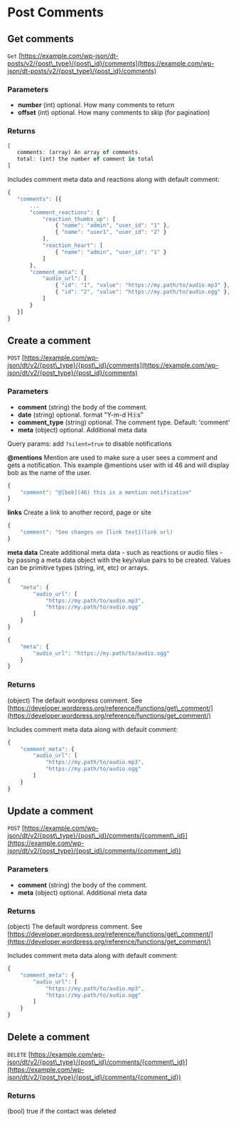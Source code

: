 # Post Comments

## Get comments

`Get` [https://example.com/wp-json/dt-posts/v2/{post\_type}/{post\_id}/comments](https://example.com/wp-json/dt-posts/v2/{post_type}/{post_id}/comments)

### Parameters

* **number** \(int\) optional. How many comments to return
* **offset** \(int\) optional. How many comments to skip \(for pagination\)

### Returns

```javascript
[ 
   comments: (array) An array of comments.
   total: (int) the number of comment in total
]
```

Includes comment meta data and reactions along with default comment:
```javascript
{
   "comments": [{
       ...
       "comment_reactions": {
           "reaction_thumbs_up": [
               { "name": "admin", "user_id": "1" },
               { "name": "user1", "user_id": "2" }
           ],
           "reaction_heart": [
               { "name": "admin", "user_id": "1" }
           ]
       },
       "comment_meta": {
           "audio_url": [
               { "id": "1", "value": "https://my.path/to/audio.mp3" },
               { "id": "2", "value": "https://my.path/to/audio.ogg" },
           ]
       }
   }]
}
```

## Create a comment

`POST` [https://example.com/wp-json/dt/v2/{post\_type}/{post\_id}/comments](https://example.com/wp-json/dt/v2/{post_type}/{post_id}/comments)

### Parameters

* **comment** \(string\) the body of the comment. 
* **date** \(string\) optional. format "Y-m-d H:i:s"
* **comment\_type** \(string\) optional. The comment type. Default: 'comment'
* **meta** \(object\) optional. Additional meta data

Query params: add `?silent=true` to disable notifications

**@mentions** Mention are used to make sure a user sees a comment and gets a notification. This example @mentions user with id 46 and will display bob as the name of the user.

```javascript
{
    "comment": "@[bob](46) this is a mention notification"
}
```

**links** Create a link to another record, page or site
```javascript
{
    "comment": "See changes on [link text](link url)
}
```

**meta data** Create additional meta data - such as reactions or audio files - by passing a meta data object with the key/value pairs to be created. Values can be primitive types (string, int, etc) or arrays.
```javascript
{
    "meta": {
        "audio_url": [
            "https://my.path/to/audio.mp3",
            "https://my.path/to/audio.ogg"
        ]
    }
}
```
```javascript
{
    "meta": {
        "audio_url": "https://my.path/to/audio.ogg"
    }
}
```

### Returns

\(object\) The default wordpress comment. See [https://developer.wordpress.org/reference/functions/get\_comment/](https://developer.wordpress.org/reference/functions/get_comment/)

Includes comment meta data along with default comment:
```javascript
{
    "comment_meta": {
        "audio_url": [
            "https://my.path/to/audio.mp3",
            "https://my.path/to/audio.ogg"
        ]
    }
}
```

## Update a comment

`POST` [https://example.com/wp-json/dt/v2/{post\_type}/{post\_id}/comments/{comment\_id}](https://example.com/wp-json/dt/v2/{post_type}/{post_id}/comments/{comment_id})

### Parameters

* **comment** \(string\) the body of the comment.
* **meta** \(object\) optional. Additional meta data

### Returns

\(object\) The default wordpress comment. See [https://developer.wordpress.org/reference/functions/get\_comment/](https://developer.wordpress.org/reference/functions/get_comment/)

Includes comment meta data along with default comment:
```javascript
{
    "comment_meta": {
        "audio_url": [
            "https://my.path/to/audio.mp3",
            "https://my.path/to/audio.ogg"
        ]
    }
}
```

## Delete a comment

`DELETE` [https://example.com/wp-json/dt/v2/{post\_type}/{post\_id}/comments/{comment\_id}](https://example.com/wp-json/dt/v2/{post_type}/{post_id}/comments/{comment_id})

### Returns

\(bool\) true if the contact was deleted


